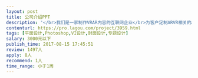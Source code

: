 ```yaml
---                
layout: post       
title: 公司介绍PPT           
description: '</br>我们是一家制作VRAR内容的互联网企业</br>为客户定制ARVR相关的APP和软体</br>需要制作公司介绍的ppt</br>我们会提供部分相关资料</br>需要乙方来提供思路文字方案和设计ppt</br>'     
contenturl: https://pro.lagou.com/project/3959.html      
tags: [平面设计,Photoshop,VI设计,封面设计,专题设计]            
salary: 3000元以下          
publish_time: 2017-08-15 17:45:51         
review: 1497人                   
apply: 8人                   
recommend: 1人                   
time_range: 小于1周              
---                 
```

